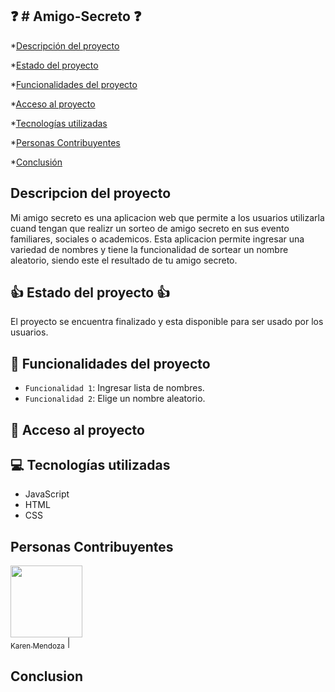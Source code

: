 ## :question: # Amigo-Secreto :question:

\*[Descripción del proyecto](#descripción-del-proyecto)

\*[Estado del proyecto](#Estado-del-proyecto)

\*[Funcionalidades del proyecto](#Funcionalidades-del-proyecto)

\*[Acceso al proyecto](#acceso-proyecto)

\*[Tecnologías utilizadas](#tecnologías-utilizadas)

\*[Personas Contribuyentes](#personas-contribuyentes)

\*[Conclusión](#conclusión)

## Descripcion del proyecto

Mi amigo secreto es una aplicacion web que permite a los usuarios utilizarla cuand tengan que realizr un sorteo de amigo secreto en sus evento familiares, sociales o academicos. Esta aplicacion permite ingresar una variedad de nombres y tiene la funcionalidad de sortear un nombre aleatorio, siendo este el resultado de tu amigo secreto.

## :+1: Estado del proyecto :+1:

El proyecto se encuentra finalizado y esta disponible para ser usado por los usuarios.

## :hammer: Funcionalidades del proyecto

- `Funcionalidad 1`: Ingresar lista de nombres.
- `Funcionalidad 2`: Elige un nombre aleatorio.

## :file_folder: Acceso al proyecto

## :computer: Tecnologías utilizadas

- JavaScript
- HTML
- CSS

## Personas Contribuyentes

[<img src="https://avatars.githubusercontent.com/u/37356058?v=4" width=115><br><sub>Karen Mendoza</sub>](https://github.com/Karen17Mendoza) |

## Conclusion

